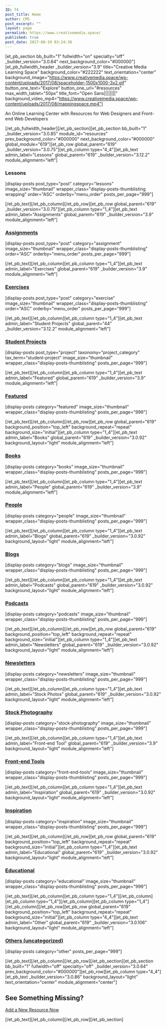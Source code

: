 ```yaml
---
ID: 74
post_title: Home
author: CMS
post_excerpt: ""
layout: page
permalink: https://www.creativemedia.space/
published: true
post_date: 2017-08-19 03:24:38
---
```

[et_pb_section bb_built="1" fullwidth="on" specialty="off" _builder_version="3.0.64" next_background_color="#000000"][et_pb_fullwidth_header _builder_version="3.9" title="Creative Media Learning Space" background_color="#222222" text_orientation="center" background_image="https://www.creativemedia.space/wp-content/uploads/2017/08/spaceholder-1500x1000-3x2.gif" button_one_text="Explore" button_one_url="#resources" max_width_tablet="50px" title_font="Open Sans||||||||" background_video_mp4="https://www.creativemedia.space/wp-content/uploads/2017/08/mappingspace.mp4"]

An Online Learning Center with Resources for Web Designers and Front-end Web Developers

[/et_pb_fullwidth_header][/et_pb_section][et_pb_section bb_built="1" _builder_version="3.0.85" module_id="resources" prev_background_color="#000000" next_background_color="#000000" global_module="619"][et_pb_row global_parent="619" _builder_version="3.0.75"][et_pb_column type="4_4"][et_pb_text admin_label="Lessons" global_parent="619" _builder_version="3.12.2" module_alignment="left"]

<h3>Lessons</h3>
[display-posts post_type="post" category="lessons" image_size="thumbnail" wrapper_class="display-posts-thumblisting wrapping" order="ASC" orderby="menu_order" posts_per_page="999"]

[/et_pb_text][/et_pb_column][/et_pb_row][et_pb_row global_parent="619" _builder_version="3.0.75"][et_pb_column type="1_4"][et_pb_text admin_label="Assignments" global_parent="619" _builder_version="3.9" module_alignment="left"]

<h3><a href="/category/assignment/">Assignments</a></h3>
[display-posts post_type="post" category="assignment" image_size="thumbnail" wrapper_class="display-posts-thumblisting" order="ASC" orderby="menu_order" posts_per_page="999"]

[/et_pb_text][/et_pb_column][et_pb_column type="1_4"][et_pb_text admin_label="Exercises" global_parent="619" _builder_version="3.9" module_alignment="left"]

<h3><a href="/category/exercise/">Exercises</a></h3>
[display-posts post_type="post" category="exercise" image_size="thumbnail" wrapper_class="display-posts-thumblisting" order="ASC" orderby="menu_order" posts_per_page="999"]

[/et_pb_text][/et_pb_column][et_pb_column type="1_4"][et_pb_text admin_label="Student Projects" global_parent="44" _builder_version="3.12.2" module_alignment="left"]

<h3><a href="/project_category/student-project/">Student Projects</a></h3>
[display-posts post_type="project" taxonomy="project_category" tax_term="student-project" image_size="thumbnail" wrapper_class="display-posts-thumblisting" posts_per_page="999"]

[/et_pb_text][/et_pb_column][et_pb_column type="1_4"][et_pb_text admin_label="Featured" global_parent="619" _builder_version="3.9" module_alignment="left"]

<h3><a href="/category/featured/">Featured</a></h3>
[display-posts category="featured" image_size="thumbnail" wrapper_class="display-posts-thumblisting" posts_per_page="999"]

[/et_pb_text][/et_pb_column][/et_pb_row][et_pb_row global_parent="619" background_position="top_left" background_repeat="repeat" background_size="initial"][et_pb_column type="1_4"][et_pb_text admin_label="Books" global_parent="619" _builder_version="3.0.92" background_layout="light" module_alignment="left"]

<h3><a href="/category/books/">Books</a></h3>
[display-posts category="books" image_size="thumbnail" wrapper_class="display-posts-thumblisting" posts_per_page="999"]

[/et_pb_text][/et_pb_column][et_pb_column type="1_4"][et_pb_text admin_label="People" global_parent="619" _builder_version="3.9" module_alignment="left"]

<h3><a href="/category/people/">People</a></h3>
[display-posts category="people" image_size="thumbnail" wrapper_class="display-posts-thumblisting" posts_per_page="999"]

[/et_pb_text][/et_pb_column][et_pb_column type="1_4"][et_pb_text admin_label="Blogs" global_parent="619" _builder_version="3.0.92" background_layout="light" module_alignment="left"]

<h3><a href="/category/blogs/">Blogs</a></h3>
[display-posts category="blogs" image_size="thumbnail" wrapper_class="display-posts-thumblisting" posts_per_page="999"]

[/et_pb_text][/et_pb_column][et_pb_column type="1_4"][et_pb_text admin_label="Podcasts" global_parent="619" _builder_version="3.0.92" background_layout="light" module_alignment="left"]

<h3><a href="/category/podcasts/">Podcasts</a></h3>
[display-posts category="podcasts" image_size="thumbnail" wrapper_class="display-posts-thumblisting" posts_per_page="999"]

[/et_pb_text][/et_pb_column][/et_pb_row][et_pb_row global_parent="619" background_position="top_left" background_repeat="repeat" background_size="initial"][et_pb_column type="1_4"][et_pb_text admin_label="Newsletters" global_parent="619" _builder_version="3.0.92" background_layout="light" module_alignment="left"]

<h3><a href="/category/newsletters/">Newsletters</a></h3>
[display-posts category="newsletters" image_size="thumbnail" wrapper_class="display-posts-thumblisting" posts_per_page="999"]

[/et_pb_text][/et_pb_column][et_pb_column type="1_4"][et_pb_text admin_label="Stock Photos" global_parent="619" _builder_version="3.0.92" background_layout="light" module_alignment="left"]

<h3><a href="/category/stock-photography/">Stock Photography</a></h3>
[display-posts category="stock-photography" image_size="thumbnail" wrapper_class="display-posts-thumblisting" posts_per_page="999"]

[/et_pb_text][/et_pb_column][et_pb_column type="1_4"][et_pb_text admin_label="Front-end Tool" global_parent="619" _builder_version="3.9" background_layout="light" module_alignment="left"]

<h3><a href="/category/people/">Front-end Tools</a></h3>
[display-posts category="front-end-tools" image_size="thumbnail" wrapper_class="display-posts-thumblisting" posts_per_page="999"]

[/et_pb_text][/et_pb_column][et_pb_column type="1_4"][et_pb_text admin_label="Inspiration" global_parent="619" _builder_version="3.0.92" background_layout="light" module_alignment="left"]

<h3><a href="/category/people/">Inspiration</a></h3>
[display-posts category="inspiration" image_size="thumbnail" wrapper_class="display-posts-thumblisting" posts_per_page="999"]

[/et_pb_text][/et_pb_column][/et_pb_row][et_pb_row global_parent="619" background_position="top_left" background_repeat="repeat" background_size="initial"][et_pb_column type="1_4"][et_pb_text admin_label="Educational" global_parent="619" _builder_version="3.0.92" background_layout="light" module_alignment="left"]

<h3><a href="/category/people/">Educational</a></h3>
[display-posts category="educational" image_size="thumbnail" wrapper_class="display-posts-thumblisting" posts_per_page="999"]

[/et_pb_text][/et_pb_column][et_pb_column type="1_4"][/et_pb_column][et_pb_column type="1_4"][/et_pb_column][et_pb_column type="1_4"][/et_pb_column][/et_pb_row][et_pb_row global_parent="619" background_position="top_left" background_repeat="repeat" background_size="initial"][et_pb_column type="4_4"][et_pb_text admin_label="Other" global_parent="619" _builder_version="3.0.106" background_layout="light" module_alignment="left"]

<h3><a href="/category/other/">Others (uncategorized)</a></h3>
[display-posts category="other" posts_per_page="999"]

[/et_pb_text][/et_pb_column][/et_pb_row][/et_pb_section][et_pb_section bb_built="1" fullwidth="off" specialty="off" _builder_version="3.0.64" prev_background_color="#000000"][et_pb_row][et_pb_column type="4_4"][et_pb_text _builder_version="3.0.86" background_layout="light" text_orientation="center" module_alignment="center"]

<h2>See Something Missing?</h2>
<a class="small-button" href="https://www.creativemedia.space/submit/">Add a New Resource Now</a>

[/et_pb_text][/et_pb_column][/et_pb_row][/et_pb_section]